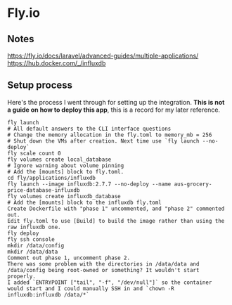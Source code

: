 # Fly.io

## Notes

https://fly.io/docs/laravel/advanced-guides/multiple-applications/
https://hub.docker.com/_/influxdb

## Setup process

Here's the process I went through for setting up the integration. **This is not a guide on how to deploy this app**, this is a record for my later reference.

    fly launch
    # All default answers to the CLI interface questions
    # Change the memory allocation in the fly.toml to memory_mb = 256
    # Shut down the VMs after creation. Next time use `fly launch --no-deploy`
    fly scale count 0
    fly volumes create local_database
    # Ignore warning about volume pinning
    # Add the [mounts] block to fly.toml.
    cd fly/applications/influxdb
    fly launch --image influxdb:2.7.7 --no-deploy --name aus-grocery-price-database-influxdb
    fly volumes create influxdb_database
    # Add the [mounts] block to the influxdb fly.toml
    Create Dockerfile with "phase 1" uncommented, and "phase 2" commented out.
    Edit fly.toml to use [Build] to build the image rather than using the raw influxdb one.
    fly deploy
    fly ssh console
    mkdir /data/config
    mkdir /data/data
    Comment out phase 1, uncomment phase 2.
    There was some problem with the directories in /data/data and /data/config being root-owned or something? It wouldn't start properly.
    I added `ENTRYPOINT ["tail", "-f", "/dev/null"]` so the container would start and I could manually SSH in and `chown -R influxdb:influxdb /data/*`